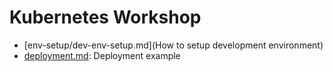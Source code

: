 # Kubernetes Workshop

* [env-setup/dev-env-setup.md](How to setup development environment)
* [deployment.md](deployment.md): Deployment example